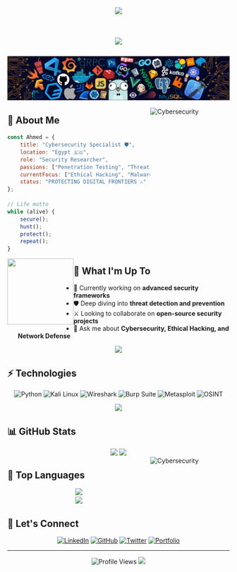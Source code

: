 <div align="center">
  <img src="https://capsule-render.vercel.app/api?type=waving&color=gradient&height=200&section=header&text=Hi,%20I'm%20Ahmed&fontSize=80&animation=fadeIn&fontAlignY=35" />
</div>

<h1 align="center">
  <img src="https://readme-typing-svg.herokuapp.com/?lines=Say My Name+👑;Cybersecurity+Specialist+🛡️;Ethical+Hacker+⚔️;Security+Researcher+🔍&center=true&size=30&width=450&height=50">
</h1>

<p align="center">
<img src="https://raw.githubusercontent.com/KevinPatel04/KevinPatel04/master/header.png">
</p>

<img align="right" height="180" width="180" alt="Cybersecurity" src="https://media.tenor.com/dpNNNGcG0B0AAAAi/sung-jin-woo-solo-leveling.gif"/>

## 💫 About Me
```javascript
const Ahmed = {
    title: "Cybersecurity Specialist 🛡️",
    location: "Egypt 🇪🇬",
    role: "Security Researcher",
    passions: ["Penetration Testing", "Threat Intelligence", "Network Security"],
    currentFocus: ["Ethical Hacking", "Malware Analysis", "Security Architecture"],
    status: "PROTECTING DIGITAL FRONTIERS ⚔️"
};

// Life motto
while (alive) {
    secure();
    hunt();
    protect();
    repeat();
}
```

<img align="left" height="150" width="150" src="https://raw.githubusercontent.com/CyrisXD/CyrisXD/master/assets/pac-man.gif"/>

## 🚀 What I'm Up To

- 🔐 Currently working on **advanced security frameworks**
- 🛡️ Deep diving into **threat detection and prevention**
- ⚔️ Looking to collaborate on **open-source security projects**
- 💬 Ask me about **Cybersecurity, Ethical Hacking, and Network Defense**

<div align="center">
  <img src="https://user-images.githubusercontent.com/73097560/115834477-dbab4500-a447-11eb-908a-139a6edaec5c.gif">
</div>

## ⚡ Technologies

<div align="center">

![Python](https://img.shields.io/badge/Python-3670A0?style=for-the-badge&logo=python&logoColor=ffdd54)
![Kali Linux](https://img.shields.io/badge/Kali_Linux-557C94?style=for-the-badge&logo=kali-linux&logoColor=white) 
![Wireshark](https://img.shields.io/badge/Wireshark-%231679A7.svg?style=for-the-badge&logo=wireshark&logoColor=white)
![Burp Suite](https://img.shields.io/badge/Burp_Suite-%23FF6F00.svg?style=for-the-badge&logo=burp-suite&logoColor=white)
![Metasploit](https://img.shields.io/badge/Metasploit-%23E34F26.svg?style=for-the-badge&logo=metasploit&logoColor=white)
![OSINT](https://img.shields.io/badge/OSINT-%2300599C.svg?style=for-the-badge&logo=osint&logoColor=white)

</div>

<div align="center">
  <img src="https://user-images.githubusercontent.com/73097560/115834477-dbab4500-a447-11eb-908a-139a6edaec5c.gif">
</div>

## 📊 GitHub Stats

<div align="center">
  <img src="https://github-readme-stats.vercel.app/api?username=Ahmed-Hammaad&theme=radical&hide_border=true&include_all_commits=true&count_private=true" />
  <img src="https://github-readme-streak-stats.herokuapp.com/?user=Ahmed-Hammaad&theme=radical&hide_border=true" />
</div>

<img align="right" alt="Cybersecurity" src="https://media.tenor.com/H2nPN3kDPBUAAAAi/sung-jin-woo.gif" width="180px" height="180px"/>

## 🌟 Top Languages

<div align="center">
  <img src="https://github-readme-stats.vercel.app/api/top-langs/?username=Ahmed-Hammaad&theme=radical&hide_border=true&include_all_commits=true&count_private=true&layout=compact" />
</div>

<div align="center">
  <img src="https://user-images.githubusercontent.com/73097560/115834477-dbab4500-a447-11eb-908a-139a6edaec5c.gif">
</div>


## 🤝 Let's Connect

<div align="center">
  
[![LinkedIn](https://img.shields.io/badge/LinkedIn-%230077B5.svg?style=for-the-badge&logo=linkedin&logoColor=white)](https://www.linkedin.com/in/ahmed-hammaad/)
[![GitHub](https://img.shields.io/badge/GitHub-%23121011.svg?style=for-the-badge&logo=github&logoColor=white)](https://github.com/Ahmed-Hammaad)
[![Twitter](https://img.shields.io/badge/Twitter-%231DA1F2.svg?style=for-the-badge&logo=Twitter&logoColor=white)](https://twitter.com/)
[![Portfolio](https://img.shields.io/badge/Portfolio-%23000000.svg?style=for-the-badge&logo=firefox&logoColor=#FF7139)](https://yourportfolio.com)

</div>

---
<div align="center">
  <img src="https://komarev.com/ghpvc/?username=Ahmed-Hammaad&label=Profile%20Views&color=blueviolet&style=for-the-badge" alt="Profile Views" />
  
<img src="https://raw.githubusercontent.com/Trilokia/Trilokia/379277808c61ef204768a61bbc5d25bc7798ccf1/bottom_header.svg" />
</div>
